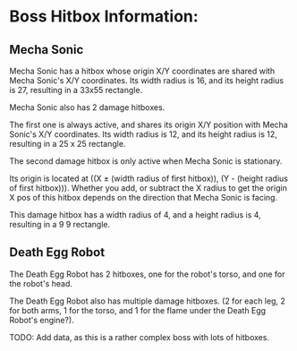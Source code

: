 # **Boss Hitbox Information:**
## **Mecha Sonic**

Mecha Sonic has a hitbox whose origin X/Y coordinates are shared with Mecha Sonic's X/Y coordinates.  Its width radius is 16, and its height radius is 27, resulting in a 33x55 rectangle.

Mecha Sonic also has 2 damage hitboxes.

The first one is always active, and shares its origin X/Y position with Mecha Sonic's X/Y coordinates.  Its width radius is 12, and its height radius is 12, resulting in a 25 x 25 rectangle.

The second damage hitbox is only active when Mecha Sonic is stationary.  

Its origin is located at ((X ± (width radius of first hitbox)), (Y - (height radius of first hitbox))).  Whether you add, or subtract the X radius to get the origin X pos of this hitbox depends on the direction that Mecha Sonic is facing.

This damage hitbox has a width radius of 4, and a height radius is 4, resulting in a 9  9 rectangle.

## **Death Egg Robot**

The Death Egg Robot has 2 hitboxes, one for the robot's torso, and one for the robot's head.

The Death Egg Robot also has multiple damage hitboxes. (2 for each leg, 2 for both arms, 1 for the torso, and 1 for the flame under the Death Egg Robot's engine?).

TODO: Add data, as this is a rather complex boss with lots of hitboxes.
